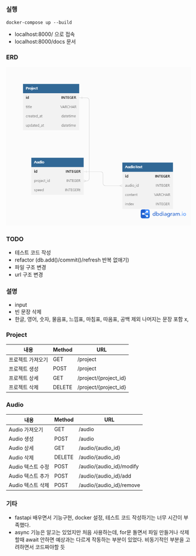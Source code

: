 ###  실행
```
docker-compose up --build
```
- localhost:8000/ 으로 접속
- localhost:8000/docs 문서

### ERD

<img src='/images/ERD.png'>

### TODO
- 테스트 코드 작성
- refactor (db.add()/commit()/refresh 반복 없애기)
- 파일 구조 변경
- url 구조 변경

### 설명
- input
- 빈 문장 삭제
- 한글, 영어, 숫자, 물음표, 느낌표, 마침표, 따옴표, 공백 제외 나머지는 문장 포함 x,

### Project

| 내용       | Method | URL             |
| ---------- | ------ | --------------- |
|  프로젝트 가져오기 | GET   | /project  |
|  프로젝트 생성 | POST  |  /project  |
| 프로젝트 상세| GET   | /project/{project_id}   |
| 프로젝트 삭제| DELETE  | /project/{project_id}   |

### Audio

| 내용       | Method | URL             |
| ---------- | ------ | --------------- |
|  Audio 가져오기  | GET   | /audio |
| Audio 생성 | POST  | /audio  |
| Audio 상세 | GET   | /audio/{audio_id}  |
| Audio 삭제 | DELETE   | /audio/{audio_id}  |
| Audio 텍스트 수정 | POST   | /audio/{audio_id}/modify  |
| Audio 텍스트 추가 | POST   | /audio/{audio_id}/add  |
| Audio 텍스트 삭제 | POST   | /audio/{audio_id}/remove |

### 기타 
- fastapi 배우면서 기능구현, docker 설정, 테스트 코드 작성하기는 너무 시간이 부족했다.
- async 기능은 알고는 있었지만 처음 사용하는데, for문 돌면서 파일 만들거나 삭제할때 await 안하면 예상과는 다르게 작동하는 부분이 있었다. 비동기적인 부분을 고려하면서 코드짜야할 듯